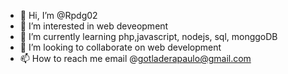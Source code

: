 - 👋 Hi, I’m @Rpdg02
- 👀 I’m interested in web deveopment
- 🌱 I’m currently learning php,javascript, nodejs, sql, monggoDB
- 💞️ I’m looking to collaborate on web development
- 📫 How to reach me email @gotladerapaulo@gmail.com

<!---
Rpdg02/Rpdg02 is a ✨ special ✨ repository because its `README.md` (this file) appears on your GitHub profile.
You can click the Preview link to take a look at your changes.
--->
